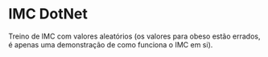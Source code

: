 # IMC DotNet
Treino de IMC com valores aleatórios (os valores para obeso estão errados, é apenas uma demonstração de como funciona o IMC em si).

